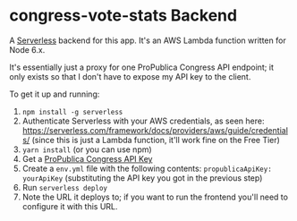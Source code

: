 # congress-vote-stats Backend

A [Serverless](https://serverless.com/framework/) backend for this app. It's an AWS Lambda function written for Node 6.x.

It's essentially just a proxy for one ProPublica Congress API endpoint; it only exists so that I don't have to expose my API key to the client.

To get it up and running:

1. `npm install -g serverless`
2. Authenticate Serverless with your AWS credentials, as seen here: https://serverless.com/framework/docs/providers/aws/guide/credentials/ (since this is just a Lambda function, it'll work fine on the Free Tier)
3. `yarn install` (or you can use npm)
4. Get a [ProPublica Congress API Key](https://www.propublica.org/datastore/api/propublica-congress-api)
5. Create a `env.yml` file with the following contents: `propublicaApiKey: yourApiKey` (substituting the API key you got in the previous step)
6. Run `serverless deploy`
7. Note the URL it deploys to; if you want to run the frontend you'll need to configure it with this URL.
